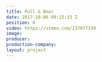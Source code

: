 ```yaml
---
title: Pull & Bear
date: 2017-10-06 09:15:13 Z
position: 0
video: https://vimeo.com/237077339
image: 
producer: 
production-company: 
layout: project
---
```


